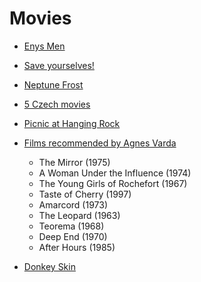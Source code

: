 # Movies
* [Enys Men](https://www.enysmen.co.uk/?fbclid=PAAaZgCTd7yEaSIGKB7YNp45Yp3E1IOCDIhtsCF_jj_MduCcv78YpLeeFv5Mg)
* [Save yourselves!](https://www.imdb.com/title/tt7873348/)
* [Neptune Frost](https://www.imdb.com/title/tt11873472/)
* [5 Czech movies](https://www.instagram.com/reel/CzWUK20v5GJ/?igshid=MTc4MmM1YmI2Ng==)
* [Picnic at Hanging Rock](https://en.wikipedia.org/wiki/Picnic_at_Hanging_Rock_(film))

* [Films recommended by Agnes Varda](https://www.instagram.com/p/DIbhrWWTfVI/?igsh=cjllMXR3N3N6bXo0&img_index=1)
  * The Mirror (1975)
  * A Woman Under the Influence (1974)
  * The Young Girls of Rochefort (1967)
  * Taste of Cherry (1997)
  * Amarcord (1973)
  * The Leopard (1963)
  * Teorema (1968)
  * Deep End (1970)
  * After Hours (1985)

* [Donkey Skin](https://en.wikipedia.org/wiki/Donkey_Skin_(film))
